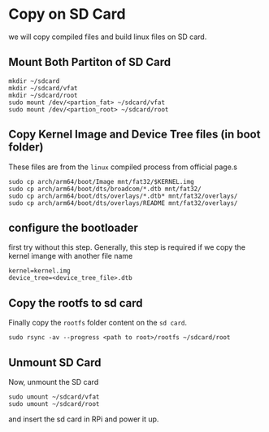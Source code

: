 # Copy on SD Card

we will copy compiled files and build linux files on SD card.

## Mount Both Partiton of SD Card

```
mkdir ~/sdcard
mkdir ~/sdcard/vfat
mkdir ~/sdcard/root
sudo mount /dev/<partion_fat> ~/sdcard/vfat
sudo mount /dev/<partion_root> ~/sdcard/root
```

## Copy Kernel Image and Device Tree files (in boot folder)

These files are from the `linux` compiled process from official page.s

```
sudo cp arch/arm64/boot/Image mnt/fat32/$KERNEL.img
sudo cp arch/arm64/boot/dts/broadcom/*.dtb mnt/fat32/
sudo cp arch/arm64/boot/dts/overlays/*.dtb* mnt/fat32/overlays/
sudo cp arch/arm64/boot/dts/overlays/README mnt/fat32/overlays/
```

## configure the bootloader
first try without this step. Generally, this step is required if we copy the kernel imange with another file name

```
kernel=kernel.img
device_tree=<device_tree_file>.dtb
```

## Copy the rootfs to sd card
Finally copy the `rootfs` folder content on the `sd card`.

`sudo rsync -av --progress <path to root>/rootfs ~/sdcard/root`

## Unmount SD Card
Now, unmount the SD card

```
sudo umount ~/sdcard/vfat
sudo umount ~/sdcard/root
```

and insert the sd card in RPi and power it up.

